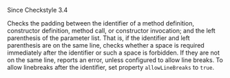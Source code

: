 Since Checkstyle 3.4

Checks the padding between the identifier of a method definition, constructor definition, method call, or constructor invocation; and the left parenthesis of the parameter list. That is, if the identifier and left parenthesis are on the same line, checks whether a space is required immediately after the identifier or such a space is forbidden. If they are not on the same line, reports an error, unless configured to allow line breaks. To allow linebreaks after the identifier, set property `allowLineBreaks` to `true`.